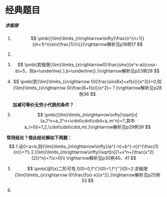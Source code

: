 # 经典题目

##### 求极限

1. $$
   \pmb{{\lim}\limits_{n\rightarrow\infty}\frac{n^{n+1}}{(n+1)^n}sin{\frac{1}{n}}}\rightarrow解析见p18例17
   $$

   

2. 

2. $$
   \pmb{若极限{\lim}\limits_{x\rightarrow0}\frac{sinx}{e^x-a}(cosx-b)=5，则a=\underline{  },b=\underline{}.}\rightarrow解析见p23例28
   $$



3. $$
   \pmb{若{\lim}\limits_{x\rightarrow 0}[\frac{sin{6x}+xf(x)}{x^3}]=0,则{\lim}\limits_{x\rightarrow 0}\frac{6+f(x)}{x^2}=？}\rightarrow解析见p28例36
   $$

   **加减可等价无穷小代换的条件？**  

   

4. $$
   \pmb{{\lim}\limits_{n\rightarrow\infty}\sqrt[n]{a_1^n+a_2^n+\cdot\cdot\cdot+a_m^n}=?,其中a_i>0(i=1,2,\cdot\cdot\cdot,m).}\rightarrow解析见p29例39
   $$

​		**常用结论？借此结论解如下两题：**
$$
1.设0<a<b,则{\lim}\limits_{n\rightarrow\infty}(a^{-n}+b^{-n})^{\frac{1}{n}}=?\\
2.{\lim}\limits_{n\rightarrow\infty}\sqrt[n]{1+x^n+(\frac{x^2}{2})^n}=?(x>0)\\
\rightarrow解析见p30例40、41
$$


5. $$
   \pmb{设f(x)二阶可导,f(0)=0,f^{'}(0)=1,f^{''}(0)=2.求极限{\lim}\limits_{x\rightarrow 0}\frac{f(x)-x}{x^2}.}\rightarrow解析见p25例33
   $$

5. 